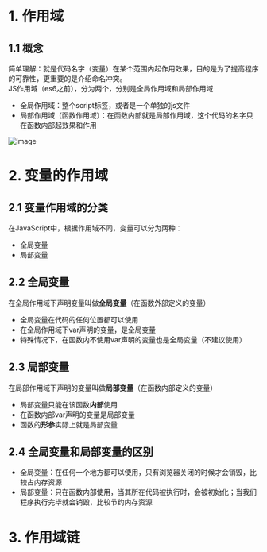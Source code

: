 # 1. 作用域
## 1.1 概念
简单理解：就是代码名字（变量）在某个范围内起作用效果，目的是为了提高程序的可靠性，更重要的是介绍命名冲突。  
JS作用域（es6之前），分为两个，分别是全局作用域和局部作用域  
 - 全局作用域：整个script标签，或者是一个单独的js文件
 - 局部作用域（函数作用域）：在函数内部就是局部作用域，这个代码的名字只在函数内部起效果和作用

![image](https://github.com/Happy-jianghui/Frontend-Learning/assets/98568967/7258a4b3-ffc1-442b-80d8-952415e7fd87)


# 2. 变量的作用域
## 2.1 变量作用域的分类
在JavaScript中，根据作用域不同，变量可以分为两种：
 - 全局变量
 - 局部变量

## 2.2 全局变量
在全局作用域下声明变量叫做**全局变量**（在函数外部定义的变量）
 - 全局变量在代码的任何位置都可以使用
 - 在全局作用域下var声明的变量，是全局变量
 - 特殊情况下，在函数内不使用var声明的变量也是全局变量（不建议使用）

## 2.3 局部变量
在局部作用域下声明的变量叫做**局部变量**（在函数内部定义的变量）
 - 局部变量只能在该函数**内部**使用
 - 在函数内部var声明的变量是局部变量
 - 函数的**形参**实际上就是局部变量

## 2.4 全局变量和局部变量的区别
 - 全局变量：在任何一个地方都可以使用，只有浏览器关闭的时候才会销毁，比较占内存资源
 - 局部变量：只在函数内部使用，当其所在代码被执行时，会被初始化；当我们程序执行完毕就会销毁，比较节约内存资源












# 3. 作用域链










